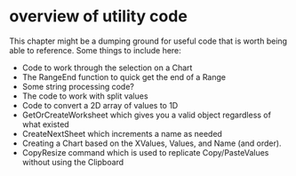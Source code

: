 # overview of utility code

This chapter might be a dumping ground for useful code that is worth being able to reference. Some things to include here:

- Code to work through the selection on a Chart
- The RangeEnd function to quick get the end of a Range
- Some string processing code?
- The code to work with split values
- Code to convert a 2D array of values to 1D
- GetOrCreateWorksheet which gives you a valid object regardless of what existed
- CreateNextSheet which increments a name as needed
- Creating a Chart based on the XValues, Values, and Name (and order).
- CopyResize command which is used to replicate Copy/PasteValues without using the Clipboard
